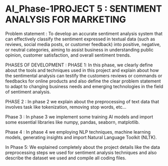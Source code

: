 # AI_Phase-1PROJECT 5 : SENTIMENT ANALYSIS FOR MARKETING

Problem statement :
To develop an accurate sentiment analysis system that can effectively classify the sentiment expressed in textual data (such as reviews, social media posts, or customer feedback) into positive, negative, or neutral categories, aiming to assist business in understanding public opinion, customer satisfaction, and overall sentiment trends.

PHASES OF DEVELOPMENT : 
PHASE 1:
     In this phase, we clearly define about the tools and techniques used in this project and explain about how the sentimental analysis can testify the customers reviews or commands or feedbacks for online products and also define the clear problem statement to adapt to changing business needs and emerging technologies in the field of sentiment analysis.

PHASE 2 :
     In phase 2 we explain about the preprocessing of text data that involves task like tokenization, removing stop words, etc…

Phase 3 :
     In phase 3 we implement some training AI models and import some essential libraries like numpy, pandas, seaborn, matplotlib.

Phase 4 :
         In phase 4 we employing NLP techniques, machine learning models, generating insights and import Natural Language Toolkit (NLTK).


In Phase 5:
         We explained completely about the project details like the data preprocessing steps we used for sentiment analysis techniques and also describe the dataset we used and compile all coding files.
